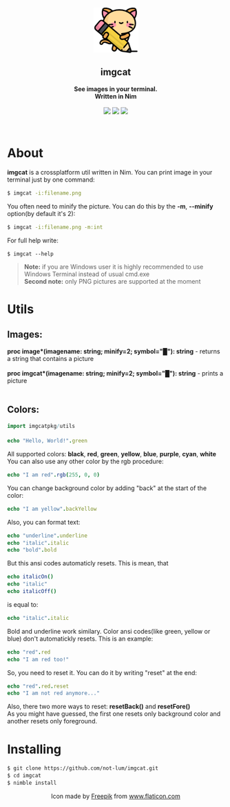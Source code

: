 <p align="center">
  <img width=105 height=105 src="logo/kitty.png">
</p>

<h2 align="center"><b>imgcat</b></h2>

<p align="center">
  <b>See images in your terminal.
  <br>
  Written in Nim
  <br/>
  <br/>
  </b>
  <img src="https://img.shields.io/github/license/not-lum/imgcat?style=flat-square">

   <img src="https://img.shields.io/badge/version-0.1.0-green?style=flat-square">

   <img src="https://img.shields.io/badge/made_with-nim-green?style=flat-square">
</p>
<br>

# About
**imgcat** is a crossplatform util written in Nim. You can print image in your terminal just by one command:
```bash
$ imgcat -i:filename.png
```
You often need to minify the picture. You can do this by the **-m**, **--minify** option(by default it's 2):<br>
```bash
$ imgcat -i:filename.png -m:int
```
For full help write:
```
$ imgcat --help
```
> **Note:** if you are Windows user it is highly recommended to use Windows Terminal instead of usual cmd.exe<br>
> **Second note:** only PNG pictures are supported at the moment 

# Utils

## Images:
**proc image\*(imagename: string; minify=2; symbol="█"): string** - returns a string that contains a picture<br><br>
**proc imgcat\*(imagename: string; minify=2; symbol="█"): string** - prints a picture<br><br>


## Colors:
```nim
import imgcatpkg/utils

echo "Hello, World!".green
```
All supported colors:
**black**,
**red**,
**green**,
**yellow**,
**blue**,
**purple**,
**cyan**,
**white**<br>
You can also use any other color by the rgb procedure:
```nim
echo "I am red".rgb(255, 0, 0)
```
You can change background color by adding "back" at the start of the color:
```nim
echo "I am yellow".backYellow
```
Also, you can format text:
```nim
echo "underline".underline
echo "italic".italic
echo "bold".bold
```
But this ansi codes automaticly resets. This is mean, that
```nim
echo italicOn()
echo "italic"
echo italicOff()
```
is equal to:
```nim
echo "italic".italic
```
Bold and underline work similary.
Color ansi codes(like green, yellow or blue) don't automatickly resets. This is an example:
```nim
echo "red".red
echo "I am red too!"
```
So, you need to reset it. You can do it by writing "reset" at the end:
```nim
echo "red".red.reset
echo "I am not red anymore..."
```
Also, there two more ways to reset: **resetBack()** and **resetFore()**<br>
As you might have guessed, the first one resets only background color and another resets only foreground.


# Installing
```bash
$ git clone https://github.com/not-lum/imgcat.git
$ cd imgcat
$ nimble install
```

<p align="center">Icon made by <a href="http://www.freepik.com/" title="Freepik">Freepik</a> from <a href="https://www.flaticon.com/" title="Flaticon">www.flaticon.com</a></p>
